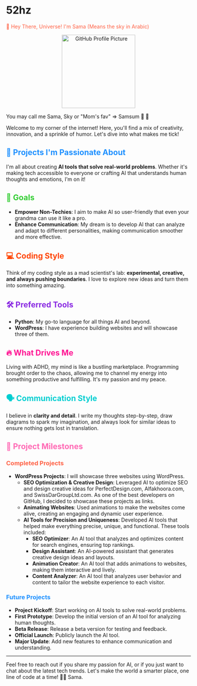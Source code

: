 # 52hz
<span style="color: #ff6347;">🌟 Hey There, Universe! I'm Sama (Means the sky in Arabic)</span>

<p align="center">
    <img src="https://github.com/user-attachments/assets/ab1cf494-1d59-47c1-8014-2b9f09650349" alt="GitHub Profile Picture" width="200" />
</p>

You may call me Sama, Sky or "Mom's fav" => Samsum 🐋 🤍

Welcome to my corner of the internet! Here, you'll find a mix of creativity, innovation, and a sprinkle of humor. Let's dive into what makes me tick!

## <span style="color: #1e90ff;">🚀 Projects I'm Passionate About</span>
I'm all about creating **AI tools that solve real-world problems**. Whether it's making tech accessible to everyone or crafting AI that understands human thoughts and emotions, I'm on it!

## <span style="color: #32cd32;">🎯 Goals</span>
- **Empower Non-Techies**: I aim to make AI so user-friendly that even your grandma can use it like a pro.
- **Enhance Communication**: My dream is to develop AI that can analyze and adapt to different personalities, making communication smoother and more effective.

## <span style="color: #ff4500;">💻 Coding Style</span>
Think of my coding style as a mad scientist's lab: **experimental, creative, and always pushing boundaries**. I love to explore new ideas and turn them into something amazing.

## <span style="color: #8a2be2;">🛠️ Preferred Tools</span>
- **Python**: My go-to language for all things AI and beyond.
- **WordPress**: I have experience building websites and will showcase three of them.

## <span style="color: #ff1493;">🔥 What Drives Me</span>
Living with ADHD, my mind is like a bustling marketplace. Programming brought order to the chaos, allowing me to channel my energy into something productive and fulfilling. It's my passion and my peace.

## <span style="color: #00ced1;">🗣️ Communication Style</span>
I believe in **clarity and detail**. I write my thoughts step-by-step, draw diagrams to spark my imagination, and always look for similar ideas to ensure nothing gets lost in translation.

## <span style="color: #ff69b4;">🎉 Project Milestones</span>
### <span style="color: #ff6347;">Completed Projects</span>
- **WordPress Projects**: I will showcase three websites using WordPress.
  - **SEO Optimization & Creative Design**: Leveraged AI to optimize SEO and design creative ideas for PerfectDesign.com, Alfakhoora.com, and SwissDarGroupLtd.com. As one of the best developers on GitHub, I decided to showcase these projects as links.
  - **Animating Websites**: Used animations to make the websites come alive, creating an engaging and dynamic user experience.
  - **AI Tools for Precision and Uniqueness**: Developed AI tools that helped make everything precise, unique, and functional. These tools included:
    - **SEO Optimizer**: An AI tool that analyzes and optimizes content for search engines, ensuring top rankings.
    - **Design Assistant**: An AI-powered assistant that generates creative design ideas and layouts.
    - **Animation Creator**: An AI tool that adds animations to websites, making them interactive and lively.
    - **Content Analyzer**: An AI tool that analyzes user behavior and content to tailor the website experience to each visitor.

### <span style="color: #1e90ff;">Future Projects</span>
- **Project Kickoff**: Start working on AI tools to solve real-world problems.
- **First Prototype**: Develop the initial version of an AI tool for analyzing human thoughts.
- **Beta Release**: Release a beta version for testing and feedback.
- **Official Launch**: Publicly launch the AI tool.
- **Major Update**: Add new features to enhance communication and understanding.

---

Feel free to reach out if you share my passion for AI, or if you just want to chat about the latest tech trends. Let's make the world a smarter place, one line of code at a time! 🚀✨
Sama.
